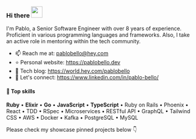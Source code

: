 ### Hi there <img src="https://raw.githubusercontent.com/aemmadi/aemmadi/master/wave.gif" width="30">

I'm Pablo, a Senior Software Engineer with over 8 years of experience. Proficient in various programming languages and frameworks. Also, I take an active role in mentoring within the tech community.

- 📫 Reach me at: pablobello@hey.com
- ⭐️ Personal website: https://pablobello.dev
- 📝 Tech blog: https://world.hey.com/pablobello
- 💼 Let's connect: https://www.linkedin.com/in/pablo-bello/
<!--
**thefactus/thefactus** is a ✨ _special_ ✨ repository because its `README.md` (this file) appears on your GitHub profile.

Here are some ideas to get you started:

- 🔭 I’m currently working on ...
- 🌱 I’m currently learning ...
- 👯 I’m looking to collaborate on ...
- 🤔 I’m looking for help with ...
- 💬 Ask me about ...
- 📫 How to reach me: ...
- 😄 Pronouns: ...
- ⚡ Fun fact: ...
-->

#### 💎 Top skills
**Ruby** • **Elixir** • **Go** • **JavaScript** • **TypeScript** • Ruby on Rails • Phoenix • React • TDD • RSpec • Microservices • RESTful API • GraphQL • Tailwind CSS • AWS • Docker • Kafka • PostgreSQL • MySQL

Please check my showcase pinned projects below 👇
